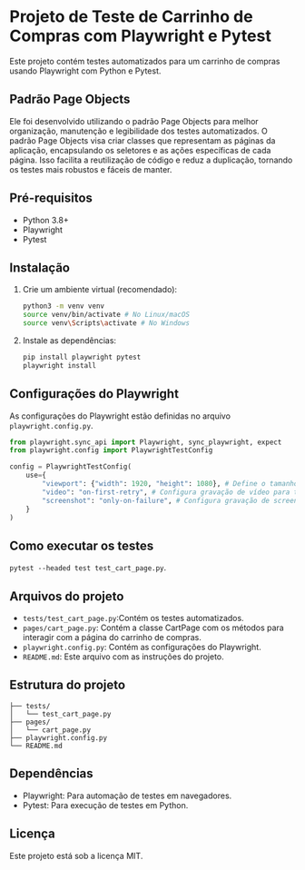 # Projeto de Teste de Carrinho de Compras com Playwright e Pytest

Este projeto contém testes automatizados para um carrinho de compras usando Playwright com Python e Pytest.

## Padrão Page Objects

Ele foi desenvolvido utilizando o padrão Page Objects para melhor organização, manutenção e legibilidade dos testes automatizados. O padrão Page Objects visa criar classes que representam as páginas da aplicação, encapsulando os seletores e as ações específicas de cada página. Isso facilita a reutilização de código e reduz a duplicação, tornando os testes mais robustos e fáceis de manter.

## Pré-requisitos

* Python 3.8+
* Playwright
* Pytest

## Instalação


1.  Crie um ambiente virtual (recomendado):

    ```bash
    python3 -m venv venv
    source venv/bin/activate # No Linux/macOS
    source venv\Scripts\activate # No Windows
    ```

2.  Instale as dependências:

    ```bash
    pip install playwright pytest
    playwright install
    ```

## Configurações do Playwright

As configurações do Playwright estão definidas no arquivo `playwright.config.py`.

```python
from playwright.sync_api import Playwright, sync_playwright, expect
from playwright.config import PlaywrightTestConfig

config = PlaywrightTestConfig(
    use={
        "viewport": {"width": 1920, "height": 1080}, # Define o tamanho da janela como 1920x1080 (Full HD)
        "video": "on-first-retry", # Configura gravação de vídeo para testes com falha na primeira tentativa.
        "screenshot": "only-on-failure", # Configura gravação de screenshots apenas para testes com falha.
    }
)
```

## Como executar os testes

`pytest --headed test test_cart_page.py`.

## Arquivos do projeto

* `tests/test_cart_page.py`:Contém os testes automatizados.
* `pages/cart_page.py`: Contém a classe CartPage com os métodos para interagir com a página do carrinho de compras.
* `playwright.config.py`: Contém as configurações do Playwright.
* `README.md`: Este arquivo com as instruções do projeto.

## Estrutura do projeto

``` playwright-python/
├── tests/
│   └── test_cart_page.py
├── pages/
│   └── cart_page.py
├── playwright.config.py
└── README.md
```

## Dependências

* Playwright: Para automação de testes em navegadores.
* Pytest: Para execução de testes em Python.

## Licença

Este projeto está sob a licença MIT.